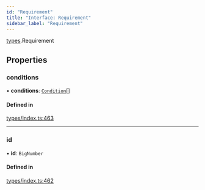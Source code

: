 ```yaml
---
id: "Requirement"
title: "Interface: Requirement"
sidebar_label: "Requirement"
---
```


[types](../../../modules/Types/Types.md).Requirement

## Properties

### conditions

• **conditions**: [`Condition`](../../../modules/Types/Types.md#condition)[]

#### Defined in

[types/index.ts:463](https://github.com/PolymeshAssociation/polymesh-sdk/blob/95f248df/src/types/index.ts#L463)

___

### id

• **id**: `BigNumber`

#### Defined in

[types/index.ts:462](https://github.com/PolymeshAssociation/polymesh-sdk/blob/95f248df/src/types/index.ts#L462)
